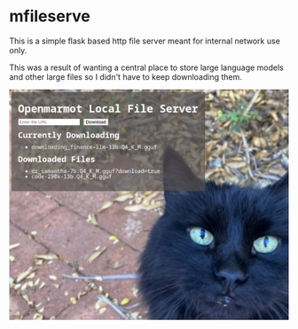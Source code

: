 # mfileserve
This is a simple flask based http file server meant for internal network use only.

This was a result of wanting a central place to store large language models and 
other large files so I didn't have to keep downloading them.

![screenshot](/screenshots/mfileserve.png "mfileserve screenshot")